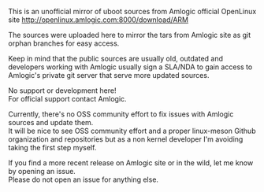 This is an unofficial mirror of uboot sources from Amlogic official OpenLinux site http://openlinux.amlogic.com:8000/download/ARM


The sources were uploaded here to mirror the tars from Amlogic site as git orphan branches for easy access.

Keep in mind that the public sources are usually old, outdated and developers working with Amlogic usually sign a SLA/NDA to gain access to Amlogic's private git server that serve more updated sources.


No support or development here!  
For official support contact Amlogic.


Currently, there's no OSS community effort to fix issues with Amlogic sources and update them.  
It will be nice to see OSS community effort and a proper linux-meson Github organization and repositories but as a non kernel developer I'm avoiding taking the first step myself.

If you find a more recent release on Amlogic site or in the wild, let me know by opening an issue.  
Please do not open an issue for anything else.
